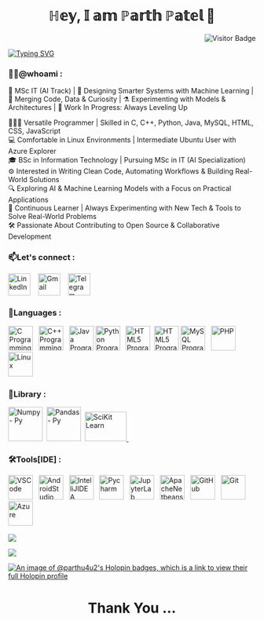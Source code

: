  
<h1 align="center">ℍ𝕖𝕪, 𝕀 𝕒𝕞 ℙ𝕒𝕣𝕥𝕙 ℙ𝕒𝕥𝕖𝕝 👋</h1>
 <img align="right" src="https://api.visitorbadge.io/api/VisitorHit?user=estruyf&repo=github-visitors-badge&countColor=%237B1E7A" alt="Visitor Badge"> 
 
 <br>

<a href="https://github.com/parthu4u2"><img src="https://readme-typing-svg.demolab.com?font=Caveat&size=40&pause=500&center=true&vCenter=true&width=935&height=55&lines=AI%26ML+Enthusiast+%F0%9F%A4%96;Building+Intelligent+Systems+%F0%9F%92%A1;Passionate+About+Data+%26+Code+%F0%9F%93%8A%F0%9F%92%BB;Learning+by+Doing+%F0%9F%9A%80" alt="Typing SVG" /></a> 
### 👨‍💻@whoami :


🚀 MSc IT (AI Track) | 🤖 Designing Smarter Systems with Machine Learning | 🧩 Merging Code, Data & Curiosity | ⚗️ Experimenting with Models & Architectures | 🚧 Work In Progress: Always Leveling Up

👨🏽‍💻 Versatile Programmer | Skilled in C, C++, Python, Java, MySQL, HTML, CSS, JavaScript  
💻 Comfortable in Linux Environments | Intermediate Ubuntu User with Azure Explorer  
🎓 BSc in Information Technology | Pursuing MSc in IT (AI Specialization)  
⚙️ Interested in Writing Clean Code, Automating Workflows & Building Real-World Solutions  
🔍 Exploring AI & Machine Learning Models with a Focus on Practical Applications  
🌱 Continuous Learner | Always Experimenting with New Tech & Tools to Solve Real-World Problems  
🛠️ Passionate About Contributing to Open Source & Collaborative Development


### 📫Let's connect :
<a href="https://www.linkedin.com/in/parth-patel-b14825230/" target='_blank'><img src="https://cdn.iconscout.com/icon/free/png-256/linkedin-162-498418.png" alt="LinkedIn" style="width:45px;height:45px;"></a>
&nbsp;&nbsp;
<a href="mailto:parthu24604@gmail.com" target='_blank'><img src="https://cdn.iconscout.com/icon/free/png-256/gmail-2981844-2476484.png" alt="Gmail" style="width:45px;height:45px;"></a>
&nbsp;&nbsp;
<a href="https://t.me/Parthu2407" target='_blank'><img src="https://cdn.iconscout.com/icon/free/png-512/free-logotype-icon-download-in-svg-png-gif-file-formats--telegram-logo-ui-pack-miscellaneous-icons-840226.png?f=webp&w=256" alt="Telegram" style="width:45px;height:45px;"></a>

### 📖Languages :
<a href="https://www.cprogramming.com" target="_blank"><img src="https://cdn.iconscout.com/icon/free/png-256/c-57-1175191.png" alt="C Programming" style="width:50px;height:50px;"></a>&nbsp;&nbsp;
<a href="https://www.cplusplus.org" target="_blank"><img src="https://cdn.iconscout.com/icon/free/png-256/cplusplus-1-1175244.png" alt="C++ Programming" style="width:50px;height:50px;"></a>&nbsp;&nbsp;
<a href="https://www.java.com" target="_blank"><img src="https://cdn.iconscout.com/icon/free/png-512/java-60-1174953.png" alt="Java Programming" style="width:50px;height:50px;"></a>
<a href="https://www.python.org" target="_blank"><img src="https://cdn.iconscout.com/icon/free/png-256/python-2-226051.png" alt="Python Programming" style="width:50px;height:50px;"></a>&nbsp;&nbsp;
<a href="https://html.spec.whatwg.org" target="_blank"><img src="https://cdn.iconscout.com/icon/free/png-256/html-5-1-1175208.png" alt="HTML5 Programming" style="width:50px;height:50px;"></a>&nbsp;
<a href="https://www.w3.org/Style/CSS/" target="_blank"><img src="https://cdn.iconscout.com/icon/free/png-512/free-css-alt-logo-icon-download-in-svg-png-gif-file-formats--technology-social-media-company-vol-2-pack-logos-icons-2944811.png?f=webp&w=256" alt="HTML5 Programming" style="width:50px;height:50px;"></a>
<a href="https://www.mysql.com/" target="_blank"><img src="https://cdn.iconscout.com/icon/free/png-256/mysql-21-1174941.png" alt="MySQL Programming" style="width:50px;"></a>&nbsp;&nbsp;
<a href="https://www.php.net/" target="_blank"><img src="https://cdn.iconscout.com/icon/free/png-512/free-php-logo-icon-download-in-svg-png-gif-file-formats--programming-langugae-freebies-pack-logos-icons-1175127.png?f=webp&w=256" alt="PHP" style="width:50px;"></a>&nbsp;&nbsp;
<a href="https://www.linux.org/" target="_blank"><img src="https://cdn.iconscout.com/icon/free/png-256/linux-21-1174928.png" alt="Linux" style="width:50px;"></a>&nbsp;&nbsp;

### 🔧Library :
<a href="https://numpy.org" target="_blank"><img src="https://numpy.org/images/logo.svg" alt="Numpy - Py" style="width:70px;height:70px;"></a>&nbsp;
<a href="https://pandas.pydata.org" target="_blank"><img src="https://pandas.pydata.org/static/img/pandas_secondary_white.svg" alt="Pandas - Py" style="width:70px;height:70px;"></a>&nbsp;
<a href="https://scikit-learn.org/stable/" target="_blank"><img src="https://upload.wikimedia.org/wikipedia/commons/thumb/0/05/Scikit_learn_logo_small.svg/2560px-Scikit_learn_logo_small.svg.png" alt="SciKit Learn" style="width:85px;height:60px;">
</a>&nbsp;

### 🛠️Tools[IDE] :

<a href="https://code.visualstudio.com/docs" target="_blank"><img src="https://cdn.iconscout.com/icon/free/png-512/free-vscode-icon-download-in-svg-png-gif-file-formats--logo-social-media-technology-iconography-pack-logos-icons-10918744.png?f=webp&w=256" alt="VSCode" style="width:50px;"></a>&nbsp;&nbsp;
<a href="https://developer.android.com/studio" target="_blank"><img src="https://developer.android.com/static/studio/images/android-studio-stable.svg" alt="AndroidStudio" style="width:50px;"></a>&nbsp;&nbsp;
<a href="https://www.jetbrains.com/idea/" target="_blank"><img src="https://upload.wikimedia.org/wikipedia/commons/thumb/9/9c/IntelliJ_IDEA_Icon.svg/512px-IntelliJ_IDEA_Icon.svg.png" alt="IntelliJIDEA" style="width:50px;"></a>&nbsp;&nbsp;
<a href="https://www.jetbrains.com/pycharm/" target="_blank"><img src="https://storage.caktusgroup.com/media/blog-images/logo.png" alt="Pycharm" style="width:50px;"></a>&nbsp;&nbsp;
<a href="https://jupyter.org/" target="_blank"><img src="https://images.icon-icons.com/2667/PNG/512/jupyter_app_icon_161280.png" alt="JupyterLab" style="width:50px;"></a>&nbsp;&nbsp;
<a href="https://netbeans.apache.org/front/main/index.html" target="_blank"><img src="https://netbeans.apache.org/_/images/apache-netbeans.svg" alt="ApacheNetbeans" style="width:50px;"></a>&nbsp;&nbsp;
<a href="https://github.com/parthu4u2" target="_blank"><img src="https://cdn.iconscout.com/icon/free/png-512/free-github-logo-icon-download-in-svg-png-gif-file-formats--application-productivity-apps-pack-logos-icons-8630395.png?f=webp&w=256" alt="GitHub" style="width:50px;"></a>&nbsp;&nbsp;
<a href="https://git-scm.com/" target="_blank"><img src="https://cdn.iconscout.com/icon/free/png-256/git-17-1175218.png" alt="Git" style="width:50px;"></a>&nbsp;&nbsp;
<a href="https://azure.microsoft.com/en-in" target="_blank"><img src="https://upload.wikimedia.org/wikipedia/commons/thumb/f/fa/Microsoft_Azure.svg/1200px-Microsoft_Azure.svg.png" alt="Azure" style="width:50px;"></a>&nbsp;&nbsp;


<a href="https://github.com/parthu4u2">
  <img align="center" src="https://github-readme-stats.vercel.app/api?username=parthu4u2&theme=github_dark&count_private=false&show_icons=true&hide_rank=true&custom_title=Parth's&nbsp;GitHub&nbsp;Stats&include_all_commits=true" />
</a> 

 
<!--
### Visitor count :
 
 <a>&nbsp;&nbsp;&nbsp;&nbsp; &nbsp;&nbsp;&nbsp;&nbsp;&nbsp; &nbsp;</a>![Visitor Count](https://profile-counter.glitch.me/parthu4u2/count.svg)
 
-->

<a href="https://github.com/parthu4u2"><img align="center" src="https://github-profile-trophy.vercel.app/?username=parthu4u2&theme=discord&no-frame=true&no-bg=true&margin-w=2&row=1&column=4"/></a>


[![An image of @parthu4u2's Holopin badges, which is a link to view their full Holopin profile](https://holopin.me/parthu4u2)](https://holopin.io/@parthu4u2)
 
  <h1 align='center'>Thank You ...</h1>


